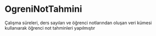 # OgreniNotTahmini
Çalışma süreleri, ders sayıları ve öğrenci notlarından oluşan veri kümesi kullanıarak öğrenci not tahminleri yapılmıştır
